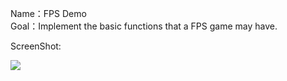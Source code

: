 Name：FPS Demo  
Goal：Implement the basic functions that a FPS game may have.

ScreenShot:


![](https://github.com/DonDracula/Unity_Demo/FPS/fps-screenshot.png)  
